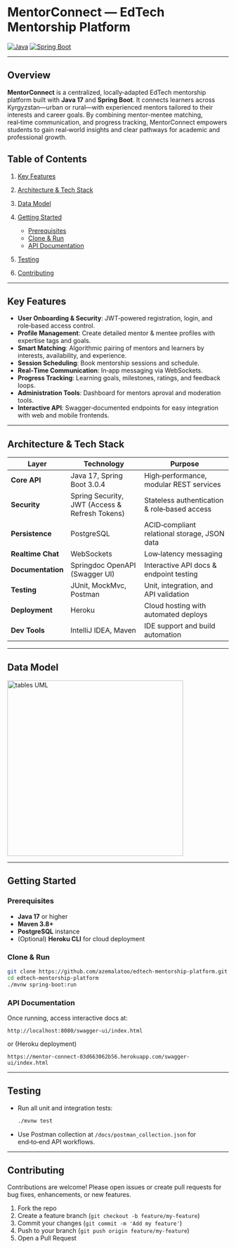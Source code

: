 # MentorConnect — EdTech Mentorship Platform

[![Java](https://img.shields.io/badge/Java-17-blue.svg)](https://www.oracle.com/java/)
[![Spring Boot](https://img.shields.io/badge/Spring%20Boot-3.0.4-brightgreen.svg)](https://spring.io/projects/spring-boot)

---

## Overview

**MentorConnect** is a centralized, locally‑adapted EdTech mentorship platform built with **Java 17** and **Spring Boot**. It connects learners across Kyrgyzstan—urban or rural—with experienced mentors tailored to their interests and career goals. By combining mentor-mentee matching, real‑time communication, and progress tracking, MentorConnect empowers students to gain real‑world insights and clear pathways for academic and professional growth.

## Table of Contents

1. [Key Features](#key-features)
2. [Architecture & Tech Stack](#architecture--tech-stack)
3. [Data Model](#data-model)
4. [Getting Started](#getting-started)

   * [Prerequisites](#prerequisites)
   * [Clone & Run](#clone--run)
   * [API Documentation](#api-documentation)
5. [Testing](#testing)
6. [Contributing](#contributing)

---

## Key Features

* **User Onboarding & Security**: JWT‑powered registration, login, and role‑based access control.
* **Profile Management**: Create detailed mentor & mentee profiles with expertise tags and goals.
* **Smart Matching**: Algorithmic pairing of mentors and learners by interests, availability, and experience.
* **Session Scheduling**: Book mentorship sessions and schedule. 
* **Real‑Time Communication**: In‑app messaging via WebSockets.
* **Progress Tracking**: Learning goals, milestones, ratings, and feedback loops.
* **Administration Tools**: Dashboard for mentors aproval and moderation tools.
* **Interactive API**: Swagger‑documented endpoints for easy integration with web and mobile frontends.

---

## Architecture & Tech Stack

| Layer             | Technology                                     | Purpose                                      |
| ----------------- | ---------------------------------------------- | -------------------------------------------- |
| **Core API**      | Java 17, Spring Boot 3.0.4                     | High‑performance, modular REST services      |
| **Security**      | Spring Security, JWT (Access & Refresh Tokens) | Stateless authentication & role‑based access |
| **Persistence**   | PostgreSQL                                     | ACID‑compliant relational storage, JSON data |
| **Realtime Chat** | WebSockets                                     | Low‑latency messaging                        |
| **Documentation** | Springdoc OpenAPI (Swagger UI)                 | Interactive API docs & endpoint testing      |
| **Testing**       | JUnit, MockMvc, Postman                        | Unit, integration, and API validation        |
| **Deployment**    | Heroku                                         | Cloud hosting with automated deploys         |
| **Dev Tools**     | IntelliJ IDEA, Maven                           | IDE support and build automation             |

---

## Data Model
<img src="https://github.com/user-attachments/assets/c4f854c0-6152-414b-8bbb-b9b728a928a3" alt="tables UML" width="400" />



---

## Getting Started

### Prerequisites

* **Java 17** or higher
* **Maven 3.8+**
* **PostgreSQL** instance
* (Optional) **Heroku CLI** for cloud deployment

### Clone & Run

```bash
git clone https://github.com/azemalatoo/edtech-mentorship-platform.git
cd edtech-mentorship-platform
./mvnw spring-boot:run
```


### API Documentation

Once running, access interactive docs at:

```
http://localhost:8080/swagger-ui/index.html
```

or (Heroku deployment)

```
https://mentor-connect-03d663062b56.herokuapp.com/swagger-ui/index.html
```

---

## Testing

* Run all unit and integration tests:

  ```bash
  ./mvnw test
  ```
* Use Postman collection at `/docs/postman_collection.json` for end‑to‑end API workflows.

---

## Contributing

Contributions are welcome! Please open issues or create pull requests for bug fixes, enhancements, or new features.

1. Fork the repo
2. Create a feature branch (`git checkout -b feature/my-feature`)
3. Commit your changes (`git commit -m 'Add my feature'`)
4. Push to your branch (`git push origin feature/my-feature`)
5. Open a Pull Request
